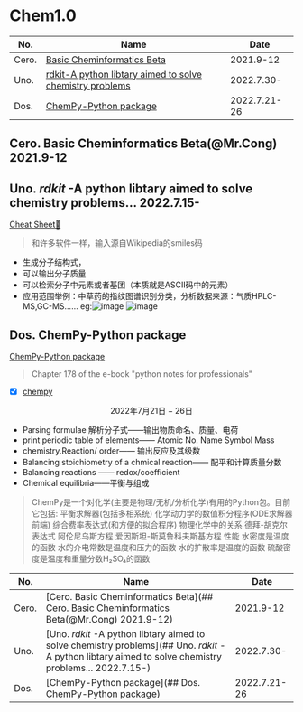# Chem1.0


| No. |Name   |Date|
|---|---|---|
| Cero. |<a href="## Cero. Basic Cheminformatics Beta(@Mr.Cong) 2021.9-12">Basic Cheminformatics Beta</a>| 2021.9-12|
| Uno. |<a href="## Uno. *rdkit* -A python libtary aimed to solve chemistry problems... 2022.7.15-">rdkit-A python libtary aimed to solve chemistry problems</a> |2022.7.30-|
| Dos. |<a href="## Dos. ChemPy-Python package">ChemPy-Python package</a>| 2022.7.21-26|

## Cero. Basic Cheminformatics Beta(@Mr.Cong) 2021.9-12
## Uno. *rdkit* -A python libtary aimed to solve chemistry problems... 2022.7.15-


[Cheat Sheet🦑](https://xinhaoli74.github.io/posts/2020/04/RDKit-Cheatsheet/)
> 和许多软件一样，输入源自Wikipedia的smiles码
* 生成分子结构式，
* 可以输出分子质量
* 可以检索分子中元素或者基团（本质就是ASCII码中的元素）
* 应用范围举例：中草药的指纹图谱识别分类，分析数据来源：气质HPLC-MS,GC-MS……
eg:![image](https://user-images.githubusercontent.com/87826552/180202623-5c768da6-a0db-412a-8403-3edf856c26e4.png)
![image](https://user-images.githubusercontent.com/87826552/180202709-1e04b514-a0ff-499a-abad-6e135c59d009.png)
## Dos. ChemPy-Python package
[ChemPy-Python package](https://pythonhosted.org/chempy/#about-chempy)

> Chapter 178 of the e-book "python notes for professionals"    
- [x] [chempy](https://bjodah.github.io/chempy/latest/chempy.html#module-chempy.chemistry)   

$${\mathscr{2022年7月21日-26日}}$$
* Parsing formulae 解析分子式——输出物质命名、质量、电荷
* print periodic table of elements—— Atomic No.	Name		Symbol		Mass
* chemistry.Reaction/ order—— 输出反应及其级数
* Balancing stoichiometry of a chmical reaction—— 配平和计算质量分数
* Balancing reactions —— redox/coefficient
* Chemical equilibria——平衡与组成
> ChemPy是一个对化学(主要是物理/无机/分析化学)有用的Python包。目前它包括:
平衡求解器(包括多相系统)
化学动力学的数值积分程序(ODE求解器前端)
综合费率表达式(和方便的拟合程序)
物理化学中的关系
德拜-胡克尔表达式
阿伦尼乌斯方程
爱因斯坦-斯莫鲁科夫斯基方程
性能
水密度是温度的函数
水的介电常数是温度和压力的函数
水的扩散率是温度的函数
硫酸密度是温度和重量分数H₂SO₄的函数


| No. |Name   |Date|
|---|---|---|
| Cero. |[Cero. Basic Cheminformatics Beta](## Cero. Basic Cheminformatics Beta(@Mr.Cong) 2021.9-12)| 2021.9-12|
| Uno. |[Uno. *rdkit* -A python libtary aimed to solve chemistry problems](## Uno. *rdkit* -A python libtary aimed to solve chemistry problems... 2022.7.15-)|2022.7.30-|
| Dos. |[ChemPy-Python package](## Dos. ChemPy-Python package)| 2022.7.21-26|

